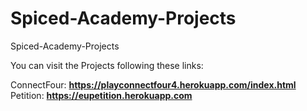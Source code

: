 # Spiced-Academy-Projects
Spiced-Academy-Projects


You can visit the Projects following these links:

ConnectFour: **https://playconnectfour4.herokuapp.com/index.html**
Petition: **https://eupetition.herokuapp.com**
